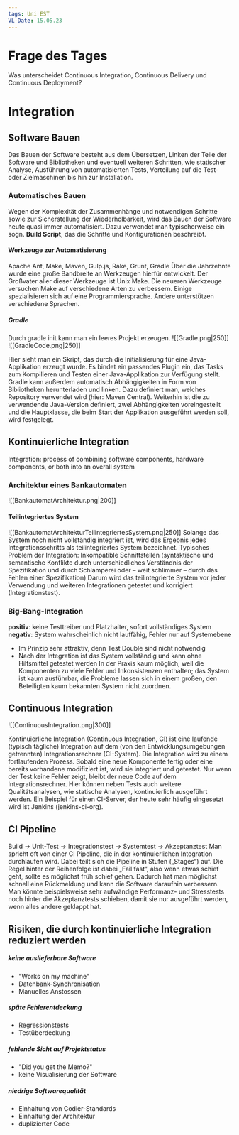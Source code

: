 ```yaml
---
tags: Uni EST
VL-Date: 15.05.23
---
```

# Frage des Tages
Was unterscheidet Continuous Integration, Continuous Delivery und Continuous Deployment?

# Integration
## Software Bauen
Das Bauen der Software besteht aus dem Übersetzen, Linken der Teile der Software und Bibliotheken und eventuell weiteren Schritten, wie statischer Analyse, Ausführung von automatisierten Tests, Verteilung auf die Test- oder Zielmaschinen bis hin zur Installation.
### Automatisches Bauen
Wegen der Komplexität der Zusammenhänge und notwendigen Schritte sowie zur Sicherstellung der Wiederholbarkeit, wird das Bauen der Software heute quasi immer automatisiert. Dazu verwendet man typischerweise ein sogn. __Build Script__, das die Schritte und Konfigurationen beschreibt.

#### Werkzeuge zur Automatisierung
Apache Ant, Make, Maven, Gulp.js, Rake, Grunt, Gradle
Über die Jahrzehnte wurde eine große Bandbreite an Werkzeugen hierfür entwickelt. Der Großvater aller dieser Werkzeuge ist Unix Make. Die neueren Werkzeuge versuchen Make auf verschiedene Arten zu verbessern. Einige spezialisieren sich auf eine Programmiersprache. Andere unterstützen verschiedene Sprachen.

##### Gradle
Durch gradle init kann man ein leeres Projekt erzeugen.
![[Gradle.png|250]]
![[GradleCode.png|250]]

Hier sieht man ein Skript, das durch die Initialisierung für eine Java-Applikation erzeugt wurde. Es bindet ein passendes Plugin ein, das Tasks zum Kompilieren und Testen einer Java-Applikation zur Verfügung stellt. Gradle kann außerdem automatisch Abhängigkeiten in Form von Bibliotheken herunterladen und linken. Dazu definiert man, welches Repository verwendet wird (hier: Maven Central). Weiterhin ist die zu verwendende Java-Version definiert, zwei Abhängigkeiten voreingestellt und die Hauptklasse, die beim Start der Applikation ausgeführt werden soll, wird festgelegt.

## Kontinuierliche Integration
Integration: process of combining software components, hardware components, or both into an overall system

### Architektur eines Bankautomaten
![[BankautomatArchitektur.png|200]]
#### Teilintegriertes System
![[BankautomatArchitekturTeilintegriertesSystem.png|250]]
Solange das System noch nicht vollständig integriert ist, wird das Ergebnis jedes Integrationsschritts als teilintegriertes System bezeichnet. Typisches Problem der Integration: Inkompatible Schnittstellen (syntaktische und semantische Konflikte durch unterschiedliches Verständnis der Spezifikation und durch Schlamperei oder – weit schlimmer – durch das Fehlen einer Spezifikation) Darum wird das teilintegrierte System vor jeder Verwendung und weiteren Integrationen getestet und korrigiert (Integrationstest).

### Big-Bang-Integration
__positiv__: keine Testtreiber und Platzhalter, sofort vollständiges System
__negativ__: System wahrscheinlich nicht lauffähig, Fehler nur auf Systemebene
- Im Prinzip sehr attraktiv, denn Test Double sind nicht notwendig
- Nach der Integration ist das System vollständig und kann ohne Hilfsmittel getestet werden
In der Praxis kaum möglich, weil die Komponenten zu viele Fehler und Inkonsistenzen enthalten; das System ist kaum ausführbar, die Probleme lassen sich in einem großen, den Beteiligten kaum bekannten System nicht zuordnen.

## Continuous Integration
![[ContinuousIntegration.png|300]]

Kontinuierliche Integration (Continuous Integration, CI) ist eine laufende (typisch tägliche) Integration auf dem (von den Entwicklungsumgebungen getrennten) Integrationsrechner (CI-System). Die Integration wird zu einem fortlaufenden Prozess. Sobald eine neue Komponente fertig oder eine bereits vorhandene modifiziert ist, wird sie integriert und getestet. Nur wenn der Test keine Fehler zeigt, bleibt der neue Code auf dem Integrationsrechner. Hier können neben Tests auch weitere Qualitätsanalysen, wie statische Analysen, kontinuierlich ausgeführt werden. Ein Beispiel für einen CI-Server, der heute sehr häufig eingesetzt wird ist Jenkins (jenkins-ci-org).

## CI Pipeline
Build $\rightarrow$ Unit-Test $\rightarrow$ Integrationstest $\rightarrow$ Systemtest $\rightarrow$ Akzeptanztest
Man spricht oft von einer CI Pipeline, die in der kontinuierlichen Integration durchlaufen wird. Dabei teilt sich die Pipeline in Stufen („Stages“) auf. Die Regel hinter der Reihenfolge ist dabei „Fail fast“, also wenn etwas schief geht, sollte es möglichst früh schief gehen. Dadurch hat man möglichst schnell eine Rückmeldung und kann die Software daraufhin verbessern. Man könnte beispielsweise sehr aufwändige Performanz- und Stresstests noch hinter die Akzeptanztests schieben, damit sie nur ausgeführt werden, wenn alles andere geklappt hat.

## Risiken, die durch kontinuierliche Integration reduziert werden
##### keine auslieferbare Software
- "Works on my machine"
- Datenbank-Synchronisation
- Manuelles Anstossen
##### späte Fehlerentdeckung
- Regressionstests
- Testüberdeckung
##### fehlende Sicht auf Projektstatus
- "Did you get the Memo?"
- keine Visualisierung der Software
##### niedrige Softwarequalität
- Einhaltung von Codier-Standards
- Einhaltung der Architektur
- duplizierter Code


